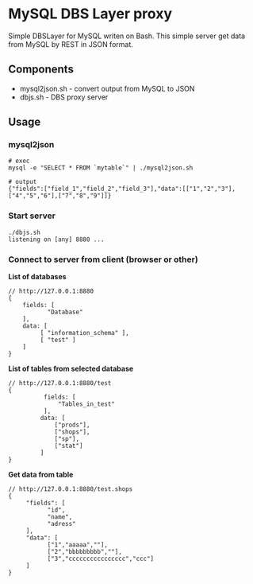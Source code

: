 # MySQL DBS Layer proxy

Simple DBSLayer for MySQL writen on Bash.
This simple server get data from MySQL by REST in JSON format.

## Components

* mysql2json.sh - convert output from MySQL to JSON
* dbjs.sh - DBS proxy server

## Usage

### mysql2json

    # exec
    mysql -e "SELECT * FROM `mytable`" | ./mysql2json.sh
    
    # output
    {"fields":["field_1","field_2","field_3"],"data":[["1","2","3"],["4","5","6"],["7","8","9"]]}

### Start server

    ./dbjs.sh
    listening on [any] 8880 ...

### Connect to server from client (browser or other)

**List of databases**

```
// http://127.0.0.1:8880 
{
    fields: [
           "Database"
    ],
    data: [
         [ "information_schema" ],
         [ "test" ]
    ]
}
```

**List of tables from selected database**
```
// http://127.0.0.1:8880/test
{
          fields: [
              "Tables_in_test"
          ],
         data: [
             ["prods"],
             ["shops"],
             ["sp"],
             ["stat"]
         ]
}
```

**Get data from table**
```
// http://127.0.0.1:8880/test.shops
{
     "fields": [
           "id",
           "name",
           "adress"
     ],
     "data": [
           ["1","aaaaa",""],
           ["2","bbbbbbbbb",""],
           ["3","cccccccccccccccc","ccc"]
     ]
}
```
